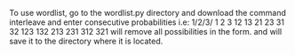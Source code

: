 To use wordlist, go to the wordlist.py directory and download the <python3 wordlist.py> command
interleave and enter consecutive probabilities i.e:
1/2/3/                                                                                                                                                                            1                                                                                                                                                                                     2                                                                                                                                                                           3                                                                                                                                                                            12                                                                                                                                                                            13                                                                                                                                                                            21                                                                                                                                                                            23                                                                                                                                                                            31                                                                                                                                                                            32                                                                                                                                                                            123                                                                                                                                                                            132                                                                                                                                                                            213                                                                                                                                                                            231                                                                                                                                                                            312                                                                                                                                                                            321
will remove all possibilities in the form.
and will save it to the directory where it is located.
